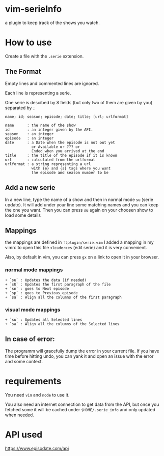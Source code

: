 # vim-serieInfo
a plugin to keep track of the shows you watch.



# How to use
Create a file with the `.serie` extension.

## The Format
Empty lines and commented lines are ignored.

Each line is representing a serie.

One serie is descibed by 8 fields (but only two of them are given by you) separated by `;`
```
name; id; season; episode; date; title; [url; urlformat]
```
```
name      : the name of the show
id        : an integer given by the API.
season    : an integer
episode   : an integer
date      : a Date when the episode is not out yet
            or Available or ??? or
            Ended when you arrived at the end
title     : the title of the episode if it is known
url       : calculated from the urlformat
urlformat : a string representing a url
            with {e} and {s} tags where you want
            the episode and season number to be
```



## Add a new serie
In a new line, type the name of a show and then in normal mode `su` (serie update).
It will add under your line some matching names and you can keep the one you want.
Then you can press `su` again on your choosen show to load some details

## Mappings
the mappings are defined in `ftplugin/serie.vim`
I added a mapping in my vimrc to open this file `<leader>es` (edit serie) and it is very convenient.

Also, by default in vim, you can press `gx` on a link to open it in your browser.

### normal mode mappings
	+ `su` : Updates the data (if needed)
	+ `sU` : Updates the first paragraph of the file
	+ `sn` : goes to Next episode
	+ `sp` : goes to Previous episode
	+ `sa` : Align all the columns of the first paragraph


### visual mode mappings
	+ `su` : Updates all Selected lines
	+ `sa` : Align all the columns of the Selected lines

## In case of error:
The programm will gracefully dump the error in your current file.
If you have time before hitting undo, you can yank it and open an issue with the error and some context.



# requirements
You need `vim` and `node` to use it.

You also need an internet connection to get data from the API, but once you fetched some it will be cached under `$HOME/.serie_info` and only updated when needed.

# API used
https://www.episodate.com/api
